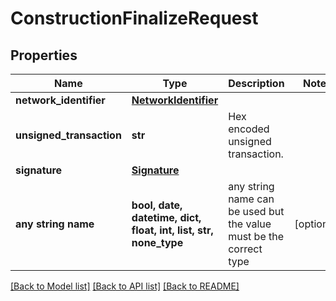 # ConstructionFinalizeRequest


## Properties
Name | Type | Description | Notes
------------ | ------------- | ------------- | -------------
**network_identifier** | [**NetworkIdentifier**](NetworkIdentifier.md) |  | 
**unsigned_transaction** | **str** | Hex encoded unsigned transaction. | 
**signature** | [**Signature**](Signature.md) |  | 
**any string name** | **bool, date, datetime, dict, float, int, list, str, none_type** | any string name can be used but the value must be the correct type | [optional]

[[Back to Model list]](../README.md#documentation-for-models) [[Back to API list]](../README.md#documentation-for-api-endpoints) [[Back to README]](../README.md)


